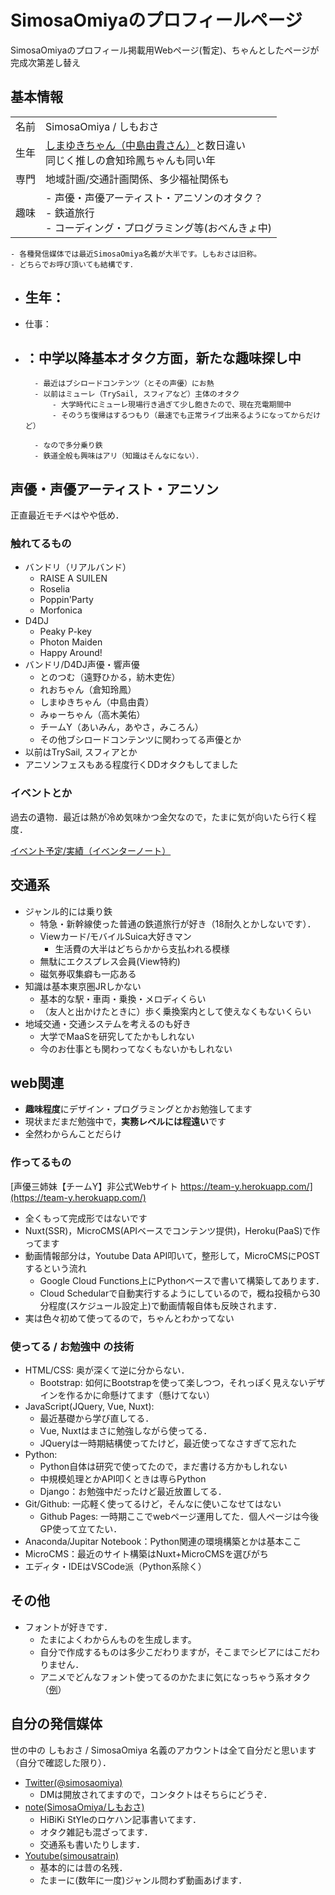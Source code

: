 # SimosaOmiyaのプロフィールページ
SimosaOmiyaのプロフィール掲載用Webページ(暫定)、ちゃんとしたページが完成次第差し替え

## 基本情報
|||
|:--|--|
|名前|SimosaOmiya / しもおさ|
|生年|<a href="https://twitter.com/Yuki_Nakashim" target="_blank">しまゆきちゃん（中島由貴さん）</a>と数日違い<br>同じく推しの倉知玲鳳ちゃんも同い年|
|専門|地域計画/交通計画関係、多少福祉関係も|
|趣味|- 声優・声優アーティスト・アニソンのオタク？<br> - 鉄道旅行 <br>  - コーディング・プログラミング等(おべんきょ中)|


	- 各種発信媒体では最近SimosaOmiya名義が大半です。しもおさは旧称。
	- どちらでお呼び頂いても結構です．
- 生年：
	-  
- 仕事：
- ：中学以降基本オタク方面，新たな趣味探し中
	- 
		- 最近はブシロードコンテンツ（とその声優）にお熱
		- 以前はミューレ（TrySail, スフィアなど）主体のオタク
			- 大学時代にミューレ現場行き過ぎて少し飽きたので、現在充電期間中 
			- そのうち復帰はするつもり（最速でも正常ライブ出来るようになってからだけど）
	
		- なので多分乗り鉄
		- 鉄道全般も興味はアリ（知識はそんなにない）．
	
	
## 声優・声優アーティスト・アニソン

正直最近モチベはやや低め．

### 触れてるもの
- バンドリ（リアルバンド）
	- RAISE A SUILEN
	- Roselia
	- Poppin'Party
	- Morfonica
- D4DJ
	- Peaky P-key
	- Photon Maiden
	- Happy Around!
- バンドリ/D4DJ声優・響声優
	- とのつむ（遠野ひかる，紡木吏佐）
	- れおちゃん（倉知玲鳳）
	- しまゆきちゃん（中島由貴）
	- みゅーちゃん（高木美佑）
	- チームY（あいみん，あやさ，みころん）
	- その他ブシロードコンテンツに関わってる声優とか
- 以前はTrySail, スフィアとか
- アニソンフェスもある程度行くDDオタクもしてました

### イベントとか
過去の遺物．最近は熱が冷め気味かつ金欠なので，たまに気が向いたら行く程度．

<a href="https://www.eventernote.com/users/verde_var2" target="_blank">イベント予定/実績（イベンターノート）</a>



## 交通系
- ジャンル的には乗り鉄
	- 特急・新幹線使った普通の鉄道旅行が好き（18耐久とかしないです）．
	- Viewカード/モバイルSuica大好きマン
		- 生活費の大半はどちらかから支払われる模様 
	- 無駄にエクスプレス会員(View特約)
	- 磁気券収集癖も一応ある
- 知識は基本東京圏JRしかない
	- 基本的な駅・車両・乗換・メロディくらい
	- （友人と出かけたときに）歩く乗換案内として使えなくもないくらい
- 地域交通・交通システムを考えるのも好き
	- 大学でMaaSを研究してたかもしれない
	- 今のお仕事とも関わってなくもないかもしれない

## web関連
- **趣味程度**にデザイン・プログラミングとかお勉強してます
- 現状まだまだ勉強中で，**実務レベルには程遠い**です
- 全然わからんことだらけ

### 作ってるもの
[声優三姉妹【チームY】非公式Webサイト https://team-y.herokuapp.com/](https://team-y.herokuapp.com/)

- 全くもって完成形ではないです
- Nuxt(SSR)，MicroCMS(APIベースでコンテンツ提供)，Heroku(PaaS)で作ってます
- 動画情報部分は，Youtube Data API叩いて，整形して，MicroCMSにPOSTするという流れ
	- Google Cloud Functions上にPythonベースで書いて構築してあります．
	- Cloud Schedularで自動実行するようにしているので，概ね投稿から30分程度(スケジュール設定上)で動画情報自体も反映されます．
- 実は色々初めて使ってるので，ちゃんとわかってない

### 使ってる / お勉強中 の技術
- HTML/CSS: 奥が深くて逆に分からない．
  	- Bootstrap: 如何にBootstrapを使って楽しつつ，それっぽく見えないデザインを作るかに命懸けてます（懸けてない）
- JavaScript(JQuery, Vue, Nuxt): 
	- 最近基礎から学び直してる．
	- Vue, Nuxtはまさに勉強しながら使ってる． 
	- JQueryは一時期結構使ってたけど，最近使ってなさすぎて忘れた
- Python: 
	- Python自体は研究で使ってたので，まだ書ける方かもしれない
	- 中規模処理とかAPI叩くときは専らPython
	- Django：お勉強中だったけど最近放置してる．
- Git/Github: 一応軽く使ってるけど，そんなに使いこなせてはない
	- Github Pages: 一時期ここでwebページ運用してた．個人ページは今後GP使って立てたい．
- Anaconda/Jupitar Notebook：Python関連の環境構築とかは基本ここ
- MicroCMS：最近のサイト構築はNuxt+MicroCMSを選びがち
- エディタ・IDEはVSCode派（Python系除く）

## その他
- フォントが好きです．
	- たまによくわからんものを生成します。 
	- 自分で作成するものは多少こだわりますが，そこまでシビアにはこだわりません．
	- アニメでどんなフォント使ってるのかたまに気になっちゃう系オタク（<a href="https://note.com/simosaomiya/n/n243946da3290" target="_blank">例</a>）	


## 自分の発信媒体
世の中の しもおさ / SimosaOmiya 名義のアカウントは全て自分だと思います（自分で確認した限り）．

- <a href="https://twitter.com/simosaomiya" target="_blank">Twitter(@simosaomiya)</a>
	- DMは開放されてますので，コンタクトはそちらにどうぞ．
- <a href="https://note.com/simosaomiya" target="_blank">note(SimosaOmiya/しもおさ)</a>
	- HiBiKi StYleのロケハン記事書いてます．
	- オタク雑記も混ざってます．
	- 交通系も書いたりします．
- <a href="https://www.youtube.com/channel/UCSSqnPW818ZzHP5xZ5PbDrA" target="_blank">Youtube(simousatrain)</a>
	- 基本的には昔の名残．
	- たまーに(数年に一度)ジャンル問わず動画あげます．
